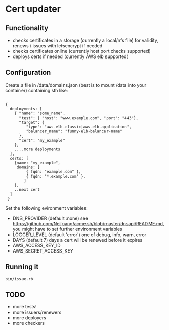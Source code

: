 # Cert updater

## Functionality
 * checks certificates in a storage (currently a local/nfs file) for
   validity, renews / issues with letsencrypt if needed
 * checks certificates online (currently host port checks supported)
 * deploys certs if needed (currently AWS elb supported)



## Configuration

Create a file in /data/domains.json (best is to mount /data into your
container) containing sth like:

```

{
  deployments: [
    { "name": "some_name", 
      "test": { "host": "www.example.com", "port": "443"},
      "target": {
         "type": "aws-elb-classic|aws-elb-application",
         "balancer_name": "funny-elb-balancer-name"
      },
      "cert": "my_example"
    },
    ....more deployments
  ],
  certs: [
    {name: "my_example",
     domains: [
         { fqdn: "example.com" },
         { fqdn: "*.example.com" },
        ]
    },
    ..next cert
  ]
 }
```

Set the following evironment variables:
 * DNS_PROVIDER (default :none) see https://github.com/Neilpang/acme.sh/blob/master/dnsapi/README.md, you might have to set further environment variables
 * LOGGER_LEVEL (default 'error') one of debug, info, warn, error
 * DAYS (default 7) days a cert will be renewed before it expires
 * AWS_ACCESS_KEY_ID
 * AWS_SECRET_ACCESS_KEY



## Running it


```
bin/issue.rb
```

## TODO
 * more tests!
 * more issuers/renewers
 * more deployers
 * more checkers


